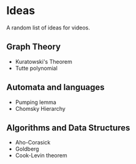 # Ideas
A random list of ideas for videos.

## Graph Theory
- Kuratowski's Theorem
- Tutte polynomial

## Automata and languages
- Pumping lemma
- Chomsky Hierarchy

## Algorithms and Data Structures
- Aho-Corasick
- Goldberg
- Cook-Levin theorem
